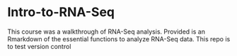 # Intro-to-RNA-Seq
This course was a walkthrough of RNA-Seq analysis. Provided is an Rmarkdown of the essential functions to analyze RNA-Seq data. This repo is to test version control
